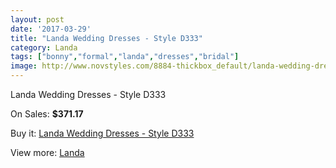 ```yaml
---
layout: post
date: '2017-03-29'
title: "Landa Wedding Dresses - Style D333"
category: Landa
tags: ["bonny","formal","landa","dresses","bridal"]
image: http://www.novstyles.com/8884-thickbox_default/landa-wedding-dresses-style-d333.jpg
---
```

Landa Wedding Dresses - Style D333

On Sales: **$371.17**
<a href="https://www.novstyles.com/en/landa/6169-landa-wedding-dresses-style-d333.html"><amp-img layout="responsive" width="600" height="600" src="//www.novstyles.com/8884-thickbox_default/landa-wedding-dresses-style-d333.jpg" alt="Landa Wedding Dresses - Style D333 0" /></a>

Buy it: [Landa Wedding Dresses - Style D333](https://www.novstyles.com/en/landa/6169-landa-wedding-dresses-style-d333.html "Landa Wedding Dresses - Style D333")

View more: [Landa](https://www.novstyles.com/en/42-landa "Landa")